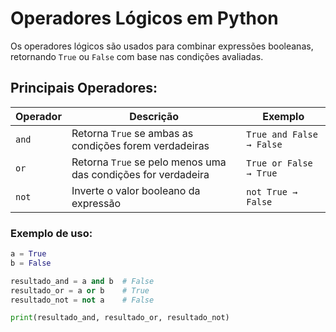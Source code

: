 # Operadores Lógicos em Python

Os operadores lógicos são usados para combinar expressões booleanas, retornando `True` ou `False` com base nas condições avaliadas.

## Principais Operadores:

| Operador  | Descrição                                  | Exemplo        |
|-----------|------------------------------------------|----------------|
| `and`     | Retorna `True` se ambas as condições forem verdadeiras | `True and False → False` |
| `or`      | Retorna `True` se pelo menos uma das condições for verdadeira | `True or False → True` |
| `not`     | Inverte o valor booleano da expressão | `not True → False` |

### Exemplo de uso:
```python
a = True
b = False

resultado_and = a and b  # False
resultado_or = a or b    # True
resultado_not = not a    # False

print(resultado_and, resultado_or, resultado_not)
